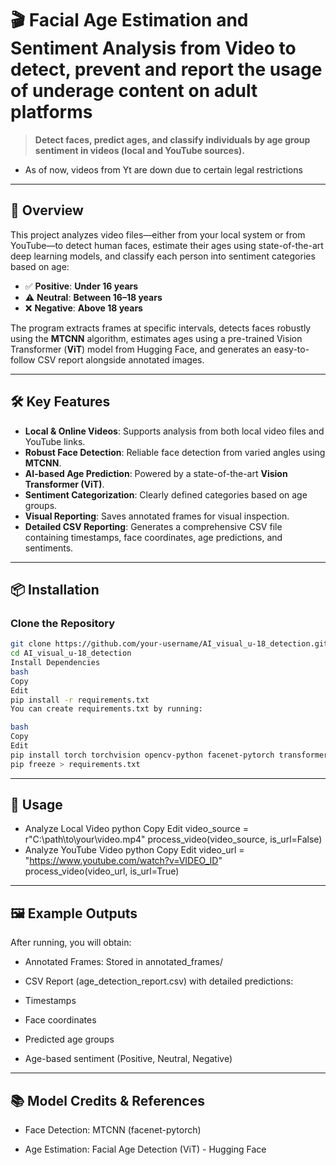 # 🎬 Facial Age Estimation and Sentiment Analysis from Video to detect, prevent and report the usage of underage content on adult platforms

> **Detect faces, predict ages, and classify individuals by age group sentiment in videos (local and YouTube sources).**

- As of now, videos from Yt are down due to certain legal restrictions

---

## 🚀 Overview

This project analyzes video files—either from your local system or from YouTube—to detect human faces, estimate their ages using state-of-the-art deep learning models, and classify each person into sentiment categories based on age:

- ✅ **Positive**: **Under 16 years**
- ⚠️ **Neutral**: **Between 16–18 years**
- ❌ **Negative**: **Above 18 years**

The program extracts frames at specific intervals, detects faces robustly using the **MTCNN** algorithm, estimates ages using a pre-trained Vision Transformer (**ViT**) model from Hugging Face, and generates an easy-to-follow CSV report alongside annotated images.

---

## 🛠️ Key Features

- **Local & Online Videos**: Supports analysis from both local video files and YouTube links.
- **Robust Face Detection**: Reliable face detection from varied angles using **MTCNN**.
- **AI-based Age Prediction**: Powered by a state-of-the-art **Vision Transformer (ViT)**.
- **Sentiment Categorization**: Clearly defined categories based on age groups.
- **Visual Reporting**: Saves annotated frames for visual inspection.
- **Detailed CSV Reporting**: Generates a comprehensive CSV file containing timestamps, face coordinates, age predictions, and sentiments.

---

## 📦 Installation

### Clone the Repository

```bash
git clone https://github.com/your-username/AI_visual_u-18_detection.git
cd AI_visual_u-18_detection
Install Dependencies
bash
Copy
Edit
pip install -r requirements.txt
You can create requirements.txt by running:

bash
Copy
Edit
pip install torch torchvision opencv-python facenet-pytorch transformers pytube huggingface_hub numpy pillow
pip freeze > requirements.txt
```
---
## 🎯 Usage
- Analyze Local Video
python
Copy
Edit
video_source = r"C:\path\to\your\video.mp4"
process_video(video_source, is_url=False)
- Analyze YouTube Video
python
Copy
Edit
video_url = "https://www.youtube.com/watch?v=VIDEO_ID"
process_video(video_url, is_url=True)

---

## 🖼️ Example Outputs
After running, you will obtain:

- Annotated Frames: Stored in annotated_frames/

- CSV Report (age_detection_report.csv) with detailed predictions:

- Timestamps

- Face coordinates

- Predicted age groups

- Age-based sentiment (Positive, Neutral, Negative)

---

## 📚 Model Credits & References
- Face Detection: MTCNN (facenet-pytorch)

- Age Estimation: Facial Age Detection (ViT) - Hugging Face
